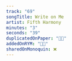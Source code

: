```yaml
---
track: "69"
songTitle: Write on Me
artist: Fifth Harmony
minutes: "3"
seconds: "39"
duplicatedOnPaper: "👍🏻"
addedOnRYM: "👍🏻"
sharedOnMonoquin: ❌
---
```

